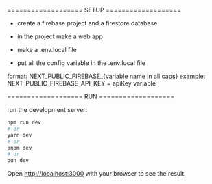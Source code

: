=================== SETUP ===================

- create a firebase project and a firestore database

- in the project make a web app

- make a .env.local file

- put all the config variable in the .env.local file

format:
NEXT_PUBLIC_FIREBASE_{variable name in all caps}
example: 
NEXT_PUBLIC_FIREBASE_API_KEY = apiKey variable

=================== RUN ===================

run the development server:

```bash
npm run dev
# or
yarn dev
# or
pnpm dev
# or
bun dev
```

Open [http://localhost:3000](http://localhost:3000) with your browser to see the result.